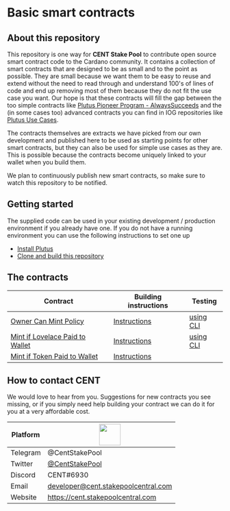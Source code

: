 # Basic smart contracts

## About this repository
This repository is one way for **CENT Stake Pool** to contribute open source smart contract code to the Cardano community.
It contains a collection of smart contracts that are designed to be as small and to the point as possible. They are small because we want them to be easy to reuse and extend without the need to read through and understand 100's of lines of code and end up removing most of them because they do not fit the use case you want. Our hope is that these contracts will fill the gap between the too simple contracts like [Plutus Pioneer Program - AlwaysSucceeds](https://github.com/input-output-hk/plutus-pioneer-program/blob/main/code/week02/src/Week02/Gift.hs) and the (in some cases too) advanced contracts you can find in IOG repositories like [Plutus Use Cases](https://github.com/input-output-hk/plutus-use-cases).

The contracts themselves are extracts we have picked from our own development and published here to be used as starting points for other smart contracts, but they can also be used for simple use cases as they are. This is possible because the contracts become uniquely linked to your wallet when you build them.

We plan to continuously publish new smart contracts, so make sure to watch this repository to be notified.

## Getting started
The supplied code can be used in your existing development / production environment if you already have one.
If you do not have a running environment you can use the following instructions to set one up
- [Install Plutus](doc/installing-plutus.md)
- [Clone and build this repository](doc/building-the-basic-smart-contracts-repo.md)

## The contracts
| Contract | Building instructions | Testing |
| --- | --- | --- |
| [Owner Can Mint Policy](src/OwnerCanMintPolicy.hs) | [Instructions](doc/deploy-owner-can-mint-policy.md) | [using CLI](doc/testing-cli-owner-can-mint.md) | 
| [Mint if Lovelace Paid to Wallet](src/IfLovelacePaidMintingPolicy.hs) | [Instructions](doc/deploy-if-lovelace-paid.md) | [using CLI](doc/testing-cli-if-lovelace-paid.md)|
| [Mint if Token Paid to Wallet](src/IfTokenPaidMintingPolicy.hs) | [Instructions](doc/deploy-if-token-paid.md) | |

## How to contact CENT 
We would love to hear from you. Suggestions for new contracts you see missing, or if you simply need help building your contract we can do it for you at a very affordable cost.

| Platform | <img width=50 height=50 src="https://cent.stakepoolcentral.com/resources/SPC.png"> |
| --- | --- |
| Telegram | @CentStakePool |
| Twitter | [@CentStakePool](https://twitter.com/CentStakePool) |
| Discord | CENT#6930 |
| Email | developer@cent.stakepoolcentral.com |
| Website | https://cent.stakepoolcentral.com |




